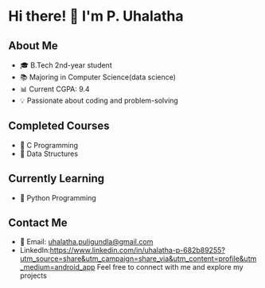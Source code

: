 # Hi there! 👋 I'm P. Uhalatha
## About Me
- 🎓 B.Tech 2nd-year student
- 📚 Majoring in Computer Science(data science)
- 📊 Current CGPA: 9.4
- 💡 Passionate about coding and problem-solving
## Completed Courses
- 📖 C Programming
- 📖 Data Structures
## Currently Learning
- 🌱 Python Programming
## Contact Me
- 📧 Email: uhalatha.puligundla@gmail.com
- LinkedIn:https://www.linkedin.com/in/uhalatha-p-682b89255?utm_source=share&utm_campaign=share_via&utm_content=profile&utm_medium=android_app
Feel free to connect with me and explore my projects 
